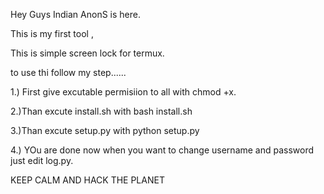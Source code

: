 Hey Guys Indian AnonS is here.

This is my first tool , 

This is simple screen lock for termux.

to use thi follow my step......

1.) First give excutable permisiion to all with chmod +x.

2.)Than excute install.sh with bash install.sh

3.)Than excute setup.py with python setup.py

4.) YOu are done now when you want to change username and password just edit log.py.


KEEP CALM AND HACK THE PLANET
